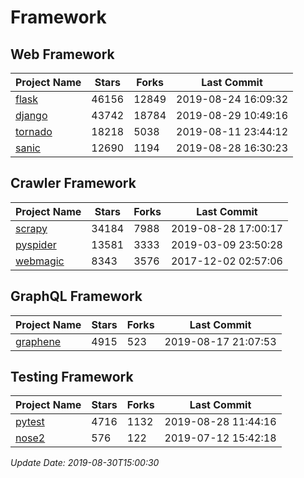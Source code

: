 # Framework

## Web Framework

| Project Name | Stars | Forks | Last Commit |
| ------------ | ----- | ----- | ----------- |
| [flask](https://github.com/pallets/flask) | 46156 | 12849 | 2019-08-24 16:09:32 |
| [django](https://github.com/django/django) | 43742 | 18784 | 2019-08-29 10:49:16 |
| [tornado](https://github.com/tornadoweb/tornado) | 18218 | 5038 | 2019-08-11 23:44:12 |
| [sanic](https://github.com/huge-success/sanic) | 12690 | 1194 | 2019-08-28 16:30:23 |

## Crawler Framework

| Project Name | Stars | Forks | Last Commit |
| ------------ | ----- | ----- | ----------- |
| [scrapy](https://github.com/scrapy/scrapy) | 34184 | 7988 | 2019-08-28 17:00:17 |
| [pyspider](https://github.com/binux/pyspider) | 13581 | 3333 | 2019-03-09 23:50:28 |
| [webmagic](https://github.com/code4craft/webmagic) | 8343 | 3576 | 2017-12-02 02:57:06 |

## GraphQL Framework

| Project Name | Stars | Forks | Last Commit |
| ------------ | ----- | ----- | ----------- |
| [graphene](https://github.com/graphql-python/graphene) | 4915 | 523 | 2019-08-17 21:07:53 |

## Testing Framework

| Project Name | Stars | Forks | Last Commit |
| ------------ | ----- | ----- | ----------- |
| [pytest](https://github.com/pytest-dev/pytest) | 4716 | 1132 | 2019-08-28 11:44:16 |
| [nose2](https://github.com/nose-devs/nose2) | 576 | 122 | 2019-07-12 15:42:18 |

*Update Date: 2019-08-30T15:00:30*